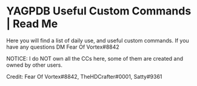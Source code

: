 # YAGPDB Useful Custom Commands | Read Me
Here you will find a list of daily use, and useful custom commands. If you have any questions DM Fear Of Vortex#8842 

NOTICE: I do NOT own all the CCs here, some of them are created and owned by other users.

Credit: Fear Of Vortex#8842, TheHDCrafter#0001, Satty#9361
